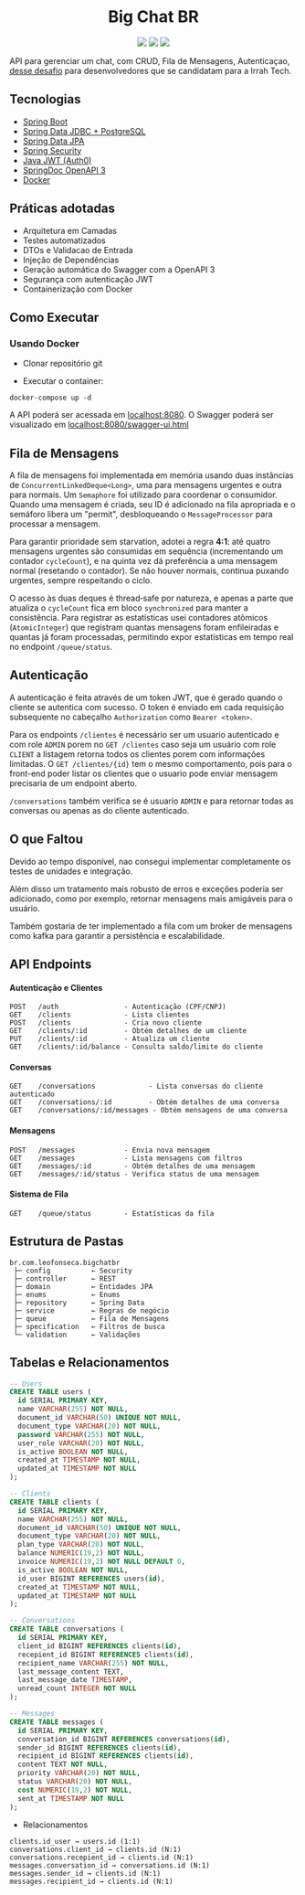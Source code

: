 <h1 align="center">
  Big Chat BR
</h1>

<p align="center">
 <img src="https://img.shields.io/static/v1?label=LinkedIn&message=fonseca-leonardo&color=0077B5&labelColor=000000"/>
 <img src="https://img.shields.io/static/v1?label=Tipo&message=Desafio&color=8257E5&labelColor=000000"/>
 <img src="https://img.shields.io/static/v1?label=Perfil&message=Back-End&color=1dcf4c&labelColor=000000"/>
</p>

API para gerenciar um chat, com CRUD, Fila de Mensagens, Autenticaçao, [desse desafio](https://github.com/RocketBus/quero-ser-clickbus/tree/master/testes/backend-developer) para desenvolvedores que se candidatam para a Irrah Tech.

## Tecnologias

- [Spring Boot](https://spring.io/projects/spring-boot)
- [Spring Data JDBC + PostgreSQL](https://spring.io/projects/spring-data-jdbc)
- [Spring Data JPA](https://spring.io/projects/spring-data-jpa)
- [Spring Security](https://spring.io/projects/spring-security)
- [Java JWT (Auth0)](https://github.com/auth0/java-jwt)
- [SpringDoc OpenAPI 3](https://springdoc.org/v2/#spring-webmvc-ui)
- [Docker](https://www.docker.com/)

## Práticas adotadas

- Arquitetura em Camadas
- Testes automatizados
- DTOs e Validacao de Entrada
- Injeção de Dependências
- Geração automática do Swagger com a OpenAPI 3
- Segurança com autenticação JWT
- Containerização com Docker

## Como Executar

### Usando Docker

- Clonar repositório git


- Executar o container:
```
docker-compose up -d
```

A API poderá ser acessada em [localhost:8080](http://localhost:8080).
O Swagger poderá ser visualizado em [localhost:8080/swagger-ui.html](http://localhost:8080/swagger-ui.html)

## Fila de Mensagens

A fila de mensagens foi implementada em memória usando duas instâncias de `ConcurrentLinkedDeque<Long>`, uma para mensagens urgentes e outra para normais. Um `Semaphore` foi utilizado para coordenar o consumidor. Quando uma mensagem é criada, seu ID é adicionado na fila apropriada e o semáforo libera um "permit", desbloqueando o `MessageProcessor` para processar a mensagem.

Para garantir prioridade sem starvation, adotei a regra **4:1**: até quatro mensagens urgentes são consumidas em sequência (incrementando um contador `cycleCount`), e na quinta vez dá preferência a uma mensagem normal (resetando o contador). Se não houver normais, continua puxando urgentes, sempre respeitando o ciclo.

O acesso às duas deques é thread‑safe por natureza, e apenas a parte que atualiza o `cycleCount` fica em bloco `synchronized` para manter a consistência. Para registrar as estatisticas usei contadores atômicos (`AtomicInteger`) que registram quantas mensagens foram enfileiradas e quantas já foram processadas, permitindo expor estatísticas em tempo real no endpoint ```/queue/status```.

## Autenticação 
A autenticação é feita através de um token JWT, que é gerado quando o cliente se autentica com sucesso. O token é enviado em cada requisição subsequente no cabeçalho `Authorization` como `Bearer <token>`.

Para os endpoints ```/clientes``` é necessário ser um usuario autenticado e com role ```ADMIN``` porem no ```GET /clientes``` caso seja um usuário com role ```CLIENT``` a listagem retorna todos os clientes porem com informações limitadas. O ```GET /clientes/{id}``` tem o mesmo comportamento, pois para o front-end poder listar os clientes que o usuario pode enviar mensagem precisaria de um endpoint aberto. 

```/conversations``` também verifica se é usuario ```ADMIN``` e para retornar todas as conversas ou apenas as do cliente autenticado.

## O que Faltou

Devido ao tempo disponível, nao consegui implementar completamente os testes de unidades e integração. 

Além disso um tratamento mais robusto de erros e exceções poderia ser adicionado, como por exemplo, retornar mensagens mais amigáveis para o usuário.

Também gostaria de ter implementado a fila com um broker de mensagens como kafka para garantir a persistência e escalabilidade.

## API Endpoints

#### Autenticação e Clientes
```
POST   /auth                - Autenticação (CPF/CNPJ)
GET    /clients             - Lista clientes 
POST   /clients             - Cria novo cliente
GET    /clients/:id         - Obtém detalhes de um cliente
PUT    /clients/:id         - Atualiza um cliente
GET    /clients/:id/balance - Consulta saldo/limite do cliente
```

#### Conversas
```
GET    /conversations             - Lista conversas do cliente autenticado
GET    /conversations/:id         - Obtém detalhes de uma conversa
GET    /conversations/:id/messages - Obtém mensagens de uma conversa
```

#### Mensagens
```
POST   /messages            - Envia nova mensagem
GET    /messages            - Lista mensagens com filtros
GET    /messages/:id        - Obtém detalhes de uma mensagem
GET    /messages/:id/status - Verifica status de uma mensagem
```

#### Sistema de Fila
```
GET    /queue/status        - Estatísticas da fila 
```

## Estrutura de Pastas

```
br.com.leofonseca.bigchatbr
 ├─ config          ← Security
 ├─ controller      ← REST
 ├─ domain          ← Entidades JPA
 ├─ enums           ← Enums
 ├─ repository      ← Spring Data
 ├─ service         ← Regras de negócio
 ├─ queue           ← Fila de Mensagens
 ├─ specification   ← Filtros de busca
 └─ validation      ← Validações
```
## Tabelas e Relacionamentos

```SQL
-- Users
CREATE TABLE users (
  id SERIAL PRIMARY KEY,
  name VARCHAR(255) NOT NULL,
  document_id VARCHAR(50) UNIQUE NOT NULL,
  document_type VARCHAR(20) NOT NULL,
  password VARCHAR(255) NOT NULL,
  user_role VARCHAR(20) NOT NULL,
  is_active BOOLEAN NOT NULL,
  created_at TIMESTAMP NOT NULL,
  updated_at TIMESTAMP NOT NULL
);

-- Clients
CREATE TABLE clients (
  id SERIAL PRIMARY KEY,
  name VARCHAR(255) NOT NULL,
  document_id VARCHAR(50) UNIQUE NOT NULL,
  document_type VARCHAR(20) NOT NULL,
  plan_type VARCHAR(20) NOT NULL,
  balance NUMERIC(19,2) NOT NULL,
  invoice NUMERIC(19,2) NOT NULL DEFAULT 0,
  is_active BOOLEAN NOT NULL,
  id_user BIGINT REFERENCES users(id),
  created_at TIMESTAMP NOT NULL,
  updated_at TIMESTAMP NOT NULL
);

-- Conversations
CREATE TABLE conversations (
  id SERIAL PRIMARY KEY,
  client_id BIGINT REFERENCES clients(id),
  recepient_id BIGINT REFERENCES clients(id),
  recipient_name VARCHAR(255) NOT NULL,
  last_message_content TEXT,
  last_message_date TIMESTAMP,
  unread_count INTEGER NOT NULL
);

-- Messages
CREATE TABLE messages (
  id SERIAL PRIMARY KEY,
  conversation_id BIGINT REFERENCES conversations(id),
  sender_id BIGINT REFERENCES clients(id),
  recipient_id BIGINT REFERENCES clients(id),
  content TEXT NOT NULL,
  priority VARCHAR(20) NOT NULL,
  status VARCHAR(20) NOT NULL,
  cost NUMERIC(19,2) NOT NULL,
  sent_at TIMESTAMP NOT NULL
);
```

- Relacionamentos

```
clients.id_user → users.id (1:1)
conversations.client_id → clients.id (N:1)
conversations.recepient_id → clients.id (N:1)
messages.conversation_id → conversations.id (N:1)
messages.sender_id → clients.id (N:1)
messages.recipient_id → clients.id (N:1)
```